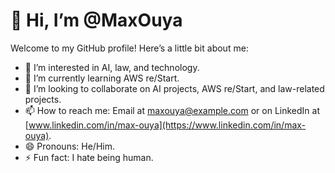# 👋 Hi, I’m @MaxOuya
Welcome to my GitHub profile! Here’s a little bit about me:
- 👀 I’m interested in AI, law, and technology.
- 🌱 I’m currently learning AWS re/Start.
- 💞️ I’m looking to collaborate on AI projects, AWS re/Start, and law-related projects.
- 📫 How to reach me: Email at maxouya@example.com or on LinkedIn at [www.linkedin.com/in/max-ouya](https://www.linkedin.com/in/max-ouya).
- 😄 Pronouns: He/Him.
- ⚡ Fun fact: I hate being human.
